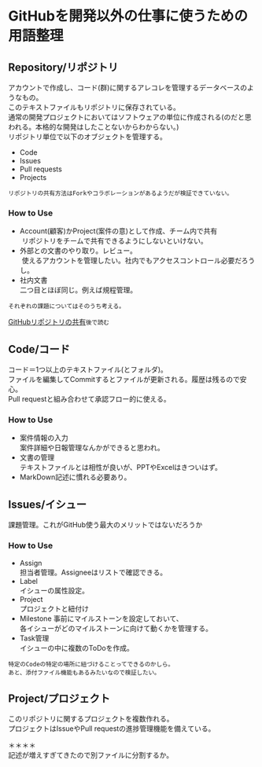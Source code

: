 # GitHubを開発以外の仕事に使うための用語整理

## Repository/リポジトリ
アカウントで作成し、コード(群)に関するアレコレを管理するデータベースのようなもの。<br>
このテキストファイルもリポジトリに保存されている。<br>
通常の開発プロジェクトにおいてはソフトウェアの単位に作成される(のだと思われる。本格的な開発はしたことないからわからない。) <br>
リポジトリ単位で以下のオブジェクトを管理する。<br>

* Code
* Issues
* Pull requests
* Projects<br>

`リポジトリの共有方法はForkやコラボレーションがあるようだが検証できていない。`


### How to Use
* Account(顧客)かProject(案件の意)として作成、チーム内で共有<br>
  リポジトリをチームで共有できるようにしないといけない。
* 外部との文書のやり取り。レビュー。<br>
  使えるアカウントを管理したい。社内でもアクセスコントロール必要だろうし。    
* 社内文書<br>
  二つ目とほぼ同じ。例えば規程管理。  

`それぞれの課題についてはそのうち考える。`<br>

[GitHubリポジトリの共有](https://qiita.com/suhirotaka/items/88ac476e3d2c3f225b08)`後で読む`

## Code/コード
コード＝1つ以上のテキストファイル(とフォルダ)。<br>
ファイルを編集してCommitするとファイルが更新される。履歴は残るので安心。<br>
Pull requestと組み合わせて承認フロー的に使える。<br>

### How to Use
* 案件情報の入力<br>
  案件詳細や日報管理なんかができると思われ。<br>
* 文書の管理<br>
  テキストファイルとは相性が良いが、PPTやExcelはきついはず。<br>
* MarkDown記述に慣れる必要あり。

## Issues/イシュー
課題管理。これがGitHub使う最大のメリットではないだろうか<br>

### How to Use
* Assign<br>
  担当者管理。Assigneeはリストで確認できる。
* Label<br>
  イシューの属性設定。<br>
* Project<br>
  プロジェクトと紐付け
* Milestone
  事前にマイルストーンを設定しておいて、<br>
  各イシューがどのマイルストーンに向けて動くかを管理する。<br>
* Task管理<br>
  イシューの中に複数のToDoを作成。<br>


`特定のCodeの特定の場所に紐づけることってできるのかしら。`<br>
`あと、添付ファイル機能もあるみたいなので検証したい。`

## Project/プロジェクト
このリポジトリに関するプロジェクトを複数作れる。<br>
プロジェクトはIssueやPull requestの進捗管理機能を備えている。


＊＊＊＊<br>
記述が増えすぎてきたので別ファイルに分割するか。